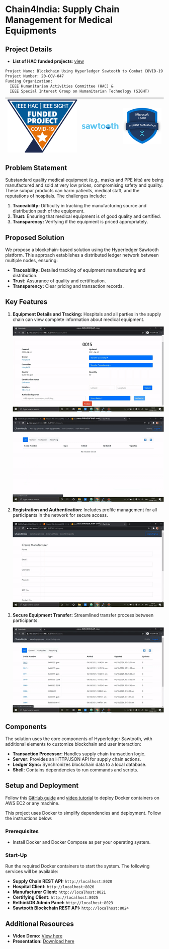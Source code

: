 # Chain4India: Supply Chain Management for Medical Equipments

## Project Details

- **List of HAC funded projects**: [view](https://docs.google.com/spreadsheets/d/e/2PACX-1vTey3YTuoUi49Eijyf3Yl-FoyhCkaVwslK9zQRcgCQqOZu1XrjLiqEy-5qUQ17vNOTzuWzM7K0Qsd9v/pubhtml)

```
Project Name: Blockchain Using Hyperledger Sawtooth to Combat COVID-19
Project Number: 20-COV-047
Funding Organization:
  IEEE Humanitarian Activities Committee (HAC) &
  IEEE Special Interest Group on Humanitarian Technology (SIGHT)
```

| ![IEEE HAC](images/badge.png)  | ![Hyperledger Sawtooth](images/sawtooth_logo_light_blue-small.png)  | ![MLSC](images/mlsc.png)   |
|-----------------------|----------------------|----------------------|



## Problem Statement

Substandard quality medical equipment (e.g., masks and PPE kits) are being manufactured and sold at very low prices, compromising safety and quality. These subpar products can harm patients, medical staff, and the reputations of hospitals. The challenges include:

1. **Traceability:** Difficulty in tracking the manufacturing source and distribution path of the equipment.
2. **Trust:** Ensuring that medical equipment is of good quality and certified.
3. **Transparency:** Verifying if the equipment is priced appropriately.

## Proposed Solution

We propose a blockchain-based solution using the Hyperledger Sawtooth platform. This approach establishes a distributed ledger network between multiple nodes, ensuring:

- **Traceability:** Detailed tracking of equipment manufacturing and distribution.
- **Trust:** Assurance of quality and certification.
- **Transparency:** Clear pricing and transaction records.

## Key Features

1. **Equipment Details and Tracking:** Hospitals and all parties in the supply chain can view complete information about medical equipment.
   
   ![Equipment Details](images/img1.gif)

   ![Equipment Details 2](images/img2.gif)
   
2. **Registration and Authentication:** Includes profile management for all participants in the network for secure access.
   
   ![Registration and Authentication](images/img4.gif)
   
3. **Secure Equipment Transfer:** Streamlined transfer process between participants.
   
   ![Equipment Transfer](images/img5.gif)

## Components

The solution uses the core components of Hyperledger Sawtooth, with additional elements to customize blockchain and user interaction:

- **Transaction Processor:** Handles supply chain transaction logic.
- **Server:** Provides an HTTP/JSON API for supply chain actions.
- **Ledger Sync:** Synchronizes blockchain data to a local database.
- **Shell:** Contains dependencies to run commands and scripts.

## Setup and Deployment

Follow this [GitHub guide](https://github.com/soumilshah1995/Deploy-Docker-Container-on-AWS) and [video tutorial](https://www.youtube.com/watch?v=awFLzy0XwXo) to deploy Docker containers on AWS EC2 or any machine.

This project uses Docker to simplify dependencies and deployment. Follow the instructions below:

### Prerequisites

- Install Docker and Docker Compose as per your operating system.

### Start-Up

Run the required Docker containers to start the system. The following services will be available:

- **Supply Chain REST API:** `http://localhost:8020`
- **Hospital Client:** `http://localhost:8026`
- **Manufacturer Client:** `http://localhost:8021`
- **Certifying Client:** `http://localhost:8025`
- **RethinkDB Admin Panel:** `http://localhost:8023`
- **Sawtooth Blockchain REST API:** `http://localhost:8024`

## Additional Resources

- **Video Demo:** [View here](https://drive.google.com/file/d/10i2ANKeOK4_X1tXVJqlB94gqu4KZKW6C/view?usp=sharing)
- **Presentation:** [Download here](https://he-s3.s3.ap-southeast-1.amazonaws.com/media/sprint/rakathon-2021/team/984273/cb0d4c1rakathon.pptx)